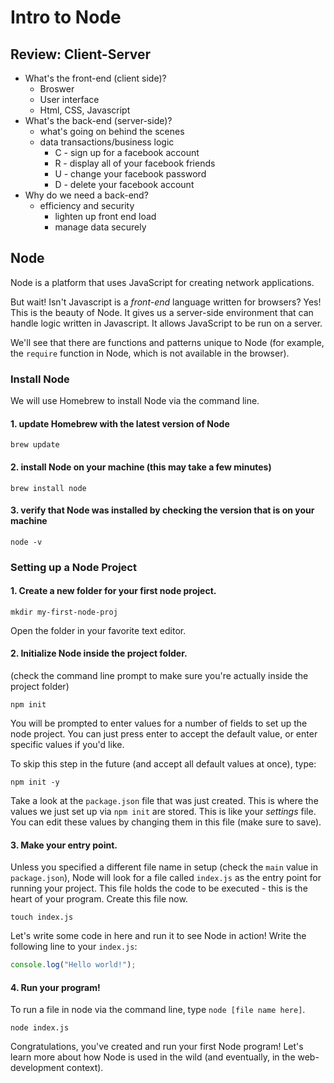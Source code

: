 # Intro to Node

## Review: Client-Server

* What's the front-end \(client side\)?
  * Broswer
  * User interface
  * Html, CSS, Javascript
* What's the back-end \(server-side\)?
  * what's going on behind the scenes
  * data transactions/business logic
    * C - sign up for a facebook account
    * R - display all of your facebook friends
    * U - change your facebook password
    * D - delete your facebook account
* Why do we need a back-end?
  * efficiency and security
    * lighten up front end load
    * manage data securely

## Node

Node is a platform that uses JavaScript for creating network applications.

But wait! Isn't Javascript is a _front-end_ language written for browsers? Yes! This is the beauty of Node. It gives us a server-side environment that can handle logic written in Javascript. It allows JavaScript to be run on a server.

We'll see that there are functions and patterns unique to Node \(for example, the `require` function in Node, which is not available in the browser\).

### Install Node

We will use Homebrew to install Node via the command line.

#### 1. update Homebrew with the latest version of Node

```text
brew update
```

#### 2. install Node on your machine \(this may take a few minutes\)

```text
brew install node
```

#### 3. verify that Node was installed by checking the version that is on your machine

```text
node -v
```

### Setting up a Node Project

#### 1. Create a new folder for your first node project.

```text
mkdir my-first-node-proj
```

Open the folder in your favorite text editor.

#### 2. Initialize Node inside the project folder.

\(check the command line prompt to make sure you're actually inside the project folder\)

```text
npm init
```

You will be prompted to enter values for a number of fields to set up the node project. You can just press enter to accept the default value, or enter specific values if you'd like.

To skip this step in the future \(and accept all default values at once\), type:
```text
npm init -y
```

Take a look at the `package.json` file that was just created. This is where the values we just set up via `npm init` are stored. This is like your _settings_ file. You can edit these values by changing them in this file \(make sure to save\).

#### 3. Make your entry point.

Unless you specified a different file name in setup \(check the `main` value in `package.json`\), Node will look for a file called `index.js` as the entry point for running your project. This file holds the code to be executed - this is the heart of your program. Create this file now.

```text
touch index.js
```

Let's write some code in here and run it to see Node in action! Write the following line to your `index.js`:
```javascript
console.log("Hello world!");
```

#### 4. Run your program!

To run a file in node via the command line, type `node [file name here]`.
```text
node index.js
```

Congratulations, you've created and run your first Node program! Let's learn more about how Node is used in the wild \(and eventually, in the web-development context\).


